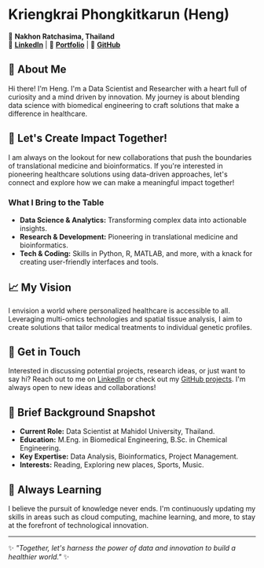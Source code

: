 <!--
### Hi there 👋

**hengkp/hengkp** is a ✨ _special_ ✨ repository because its `README.md` (this file) appears on your GitHub profile.

Here are some ideas to get you started:

- 🔭 I’m currently working on ...
- 🌱 I’m currently learning ...
- 👯 I’m looking to collaborate on ...
- 🤔 I’m looking for help with ...
- 💬 Ask me about ...
- 📫 How to reach me: ...
- 😄 Pronouns: ...
- ⚡ Fun fact: ...

## 📊 My GitHub Stats

![Heng's GitHub stats](https://github-readme-stats.vercel.app/api?username=hengkp&show_icons=true)
![Top Langs](https://github-readme-stats.vercel.app/api/top-langs/?username=hengkp&layout=compact)
-->

# Kriengkrai Phongkitkarun (Heng)

📍 **Nakhon Ratchasima, Thailand**  
🔗 **[LinkedIn](https://linkedin.com/in/hengkp)** | 🔗 **[Portfolio](https://hengkp.wixsite.com/portfolio)** | 🔗 **[GitHub](https://github.com/hengkp)**


## 🌱 About Me

Hi there! I'm Heng. I'm a Data Scientist and Researcher with a heart full of curiosity and a mind driven by innovation. My journey is about blending data science with biomedical engineering to craft solutions that make a difference in healthcare. 


## 🚀 Let's Create Impact Together!

I am always on the lookout for new collaborations that push the boundaries of translational medicine and bioinformatics. If you're interested in pioneering healthcare solutions using data-driven approaches, let's connect and explore how we can make a meaningful impact together!

### What I Bring to the Table

- **Data Science & Analytics:** Transforming complex data into actionable insights.
- **Research & Development:** Pioneering in translational medicine and bioinformatics.
- **Tech & Coding:** Skills in Python, R, MATLAB, and more, with a knack for creating user-friendly interfaces and tools.


## 📈 My Vision

I envision a world where personalized healthcare is accessible to all. Leveraging multi-omics technologies and spatial tissue analysis, I aim to create solutions that tailor medical treatments to individual genetic profiles.


## 🤝 Get in Touch

Interested in discussing potential projects, research ideas, or just want to say hi? Reach out to me on [LinkedIn](https://linkedin.com/in/hengkp) or check out my [GitHub projects](https://github.com/hengkp). I'm always open to new ideas and collaborations!


## 📖 Brief Background Snapshot

- **Current Role:** Data Scientist at Mahidol University, Thailand.
- **Education:** M.Eng. in Biomedical Engineering, B.Sc. in Chemical Engineering.
- **Key Expertise:** Data Analysis, Bioinformatics, Project Management.
- **Interests:** Reading, Exploring new places, Sports, Music.


## 🌟 Always Learning

I believe the pursuit of knowledge never ends. I'm continuously updating my skills in areas such as cloud computing, machine learning, and more, to stay at the forefront of technological innovation.


---

✨ _"Together, let's harness the power of data and innovation to build a healthier world."_ ✨
